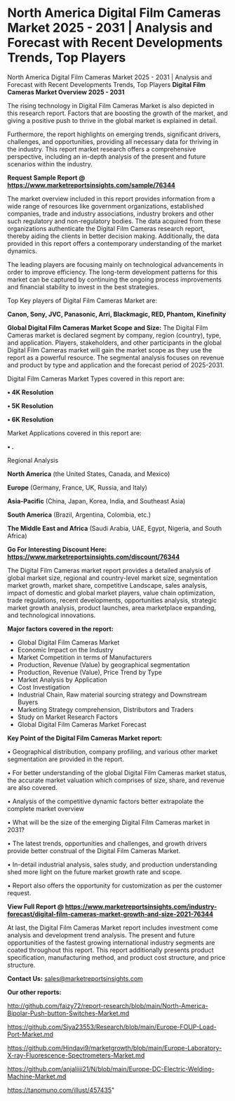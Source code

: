 # North America Digital Film Cameras Market 2025 - 2031 | Analysis and Forecast with Recent Developments Trends, Top Players
 North America Digital Film Cameras Market 2025 - 2031 | Analysis and Forecast with Recent Developments Trends, Top Players
<Strong> Digital Film Cameras Market Overview 2025 - 2031</strong>

The rising technology in Digital Film Cameras Market is also depicted in this research report. Factors that are boosting the growth of the market, and giving a positive push to thrive in the global market is explained in detail.

Furthermore, the report highlights on emerging trends, significant drivers, challenges, and opportunities, providing all necessary data for thriving in the industry. This report market research offers a comprehensive perspective, including an in-depth analysis of the present and future scenarios within the industry.

<strong>Request Sample Report @ <a href=https://www.marketreportsinsights.com/sample/76344>https://www.marketreportsinsights.com/sample/76344</a></strong>

The market overview included in this report provides information from a wide range of resources like government organizations, established companies, trade and industry associations, industry brokers and other such regulatory and non-regulatory bodies. The data acquired from these organizations authenticate the Digital Film Cameras research report, thereby aiding the clients in better decision making. Additionally, the data provided in this report offers a contemporary understanding of the market dynamics.

The leading players are focusing mainly on technological advancements in order to improve efficiency. The long-term development patterns for this market can be captured by continuing the ongoing process improvements and financial stability to invest in the best strategies.

Top Key players of Digital Film Cameras Market are:

<strong>Canon, Sony, JVC, Panasonic, Arri, Blackmagic, RED, Phantom, Kinefinity</strong>

<strong><b>Global Digital Film Cameras Market Scope and Size:</b></strong>
The Digital Film Cameras market is declared segment by company, region (country), type, and application. Players, stakeholders, and other participants in the global Digital Film Cameras market will gain the market scope as they use the report as a powerful resource. The segmental analysis focuses on revenue and product by type and application and the forecast period of 2025-2031.

Digital Film Cameras Market Types covered in this report are:

<strong>• 4K Resolution

• 5K Resolution

• 6K Resolution</strong>

Market Applications covered in this report are:

<strong>• .</strong> 

Regional Analysis

<strong>North America</strong> (the United States, Canada, and Mexico)

<strong>Europe</strong> (Germany, France, UK, Russia, and Italy)

<strong>Asia-Pacific</strong> (China, Japan, Korea, India, and Southeast Asia)

<strong>South America</strong> (Brazil, Argentina, Colombia, etc.)

<strong>The Middle East and Africa</strong> (Saudi Arabia, UAE, Egypt, Nigeria, and South Africa)

<strong>Go For Interesting Discount Here: <a href=https://www.marketreportsinsights.com/discount/76344>https://www.marketreportsinsights.com/discount/76344</a></strong>

The Digital Film Cameras market report provides a detailed analysis of global market size, regional and country-level market size, segmentation market growth, market share, competitive Landscape, sales analysis, impact of domestic and global market players, value chain optimization, trade regulations, recent developments, opportunities analysis, strategic market growth analysis, product launches, area marketplace expanding, and technological innovations.

<strong><b>Major factors covered in the report:</b></strong>
<ul>
  <li>Global Digital Film Cameras Market </li>
  <li>Economic Impact on the Industry</li>
  <li>Market Competition in terms of Manufacturers</li>
  <li>Production, Revenue (Value) by geographical segmentation</li>
  <li>Production, Revenue (Value), Price Trend by Type</li>
  <li>Market Analysis by Application</li>
  <li>Cost Investigation</li>
  <li>Industrial Chain, Raw material sourcing strategy and Downstream Buyers</li>
  <li>Marketing Strategy comprehension, Distributors and Traders</li>
  <li>Study on Market Research Factors</li>
  <li>Global Digital Film Cameras Market Forecast</li>
</ul>

<strong><b>Key Point of the Digital Film Cameras Market report:</b></strong>

• Geographical distribution, company profiling, and various other market segmentation are provided in the report.

• For better understanding of the global Digital Film Cameras market status, the accurate market valuation which comprises of size, share, and revenue are also covered.

• Analysis of the competitive dynamic factors better extrapolate the complete market overview

• What will be the size of the emerging Digital Film Cameras market in 2031?

• The latest trends, opportunities and challenges, and growth drivers provide better construal of the Digital Film Cameras Market.

• In-detail industrial analysis, sales study, and production understanding shed more light on the future market growth rate and scope.

• Report also offers the opportunity for customization as per the customer request.

<strong><b>View Full Report @ <a href=https://www.marketreportsinsights.com/industry-forecast/digital-film-cameras-market-growth-and-size-2021-76344>https://www.marketreportsinsights.com/industry-forecast/digital-film-cameras-market-growth-and-size-2021-76344</a></b></strong>


At last, the Digital Film Cameras Market report includes investment come analysis and development trend analysis. The present and future opportunities of the fastest growing international industry segments are coated throughout this report. This report additionally presents product specification, manufacturing method, and product cost structure, and price structure.

<strong>Contact Us:</strong>
sales@marketreportsinsights.com

<strong>Our other reports:</strong>

<a href=http://github.com/faizy72/report-research/blob/main/North-America-Bipolar-Push-button-Switches-Market.md>http://github.com/faizy72/report-research/blob/main/North-America-Bipolar-Push-button-Switches-Market.md</a>

<a href=https://github.com/Siya23553/Research/blob/main/Europe-FOUP-Load-Port-Market.md>https://github.com/Siya23553/Research/blob/main/Europe-FOUP-Load-Port-Market.md</a>

<a href=https://github.com/Hindavi9/marketgrowth/blob/main/Europe-Laboratory-X-ray-Fluorescence-Spectrometers-Market.md>https://github.com/Hindavi9/marketgrowth/blob/main/Europe-Laboratory-X-ray-Fluorescence-Spectrometers-Market.md</a>

<a href=https://github.com/anjaliiii21/N/blob/main/Europe-DC-Electric-Welding-Machine-Market.md>https://github.com/anjaliiii21/N/blob/main/Europe-DC-Electric-Welding-Machine-Market.md</a>

<a href=https://tanomuno.com/illust/457435>https://tanomuno.com/illust/457435</a>"
